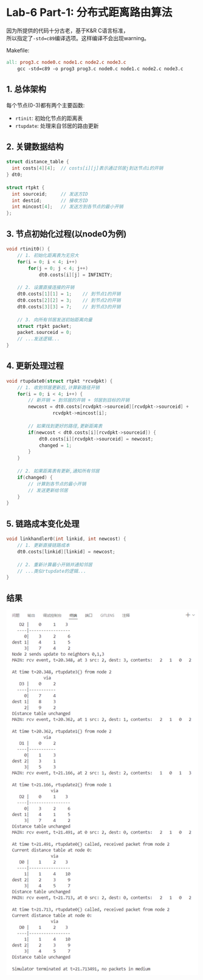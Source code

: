 # Lab-6 Part-1: 分布式距离路由算法

因为所提供的代码十分古老，基于K&R C语言标准，  
所以指定了`-std=c89`编译选项。这样编译不会出现warning。

Makefile:
```makefile
all: prog3.c node0.c node1.c node2.c node3.c
	gcc -std=c89 -o prog3 prog3.c node0.c node1.c node2.c node3.c
```

## 1. 总体架构
每个节点(0-3)都有两个主要函数:
- `rtinit`: 初始化节点的距离表
- `rtupdate`: 处理来自邻居的路由更新

## 2. 关键数据结构
```c
struct distance_table {
  int costs[4][4];  // costs[i][j]表示通过邻居j到达节点i的开销
} dt0;

struct rtpkt {
  int sourceid;     // 发送方ID
  int destid;       // 接收方ID
  int mincost[4];   // 发送方到各节点的最小开销
};
```

## 3. 节点初始化过程(以node0为例)
```c
void rtinit0() {
    // 1. 初始化距离表为无穷大
    for(i = 0; i < 4; i++)
        for(j = 0; j < 4; j++)
            dt0.costs[i][j] = INFINITY;
    
    // 2. 设置直接连接的开销
    dt0.costs[1][1] = 1;    // 到节点1的开销
    dt0.costs[2][2] = 3;    // 到节点2的开销
    dt0.costs[3][3] = 7;    // 到节点3的开销
    
    // 3. 向所有邻居发送初始距离向量
    struct rtpkt packet;
    packet.sourceid = 0;
    // ...发送逻辑...
}
```

## 4. 更新处理过程
```c
void rtupdate0(struct rtpkt *rcvdpkt) {
    // 1. 收到邻居更新后,计算新路径开销
    for(i = 0; i < 4; i++) {
        // 新开销 = 到邻居的开销 + 邻居到目标的开销
        newcost = dt0.costs[rcvdpkt->sourceid][rcvdpkt->sourceid] + 
                 rcvdpkt->mincost[i];
        
        // 如果找到更好的路径,更新距离表
        if(newcost < dt0.costs[i][rcvdpkt->sourceid]) {
            dt0.costs[i][rcvdpkt->sourceid] = newcost;
            changed = 1;
        }
    }
    
    // 2. 如果距离表有更新,通知所有邻居
    if(changed) {
        // 计算到各节点的最小开销
        // 发送更新给邻居
    }
}
```

## 5. 链路成本变化处理
```c
void linkhandler0(int linkid, int newcost) {
    // 1. 更新直接链路成本
    dt0.costs[linkid][linkid] = newcost;
    
    // 2. 重新计算最小开销并通知邻居
    // ...类似rtupdate的逻辑...
}
```

## 结果
![alt text](image-15.png)

